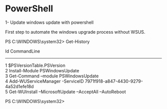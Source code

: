 # PowerShell
1- Update windows update with powershell

  First step to automate the windows upgrade process without WSUS.


PS C:\WINDOWS\system32> Get-History

  Id CommandLine                                                                                                                                       
  -- -----------                                                                                                                                       
   1 $PSVersionTable.PSVersion                                                                                                                                                                      
   2 Install-Module PSWindowsUpdate                                                                                                                    
   3 Get-Command –module PSWindowsUpdate                                                                                                               
   4 Add-WUServiceManager -ServiceID 7971f918-a847-4430-9279-4a52d1efe18d                                                                         
   5 Get-WUInstall –MicrosoftUpdate –AcceptAll –AutoReboot                                                                                             



PS C:\WINDOWS\system32> 
